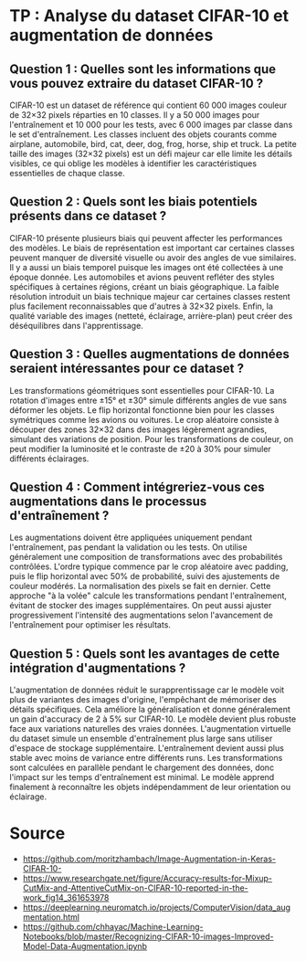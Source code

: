 # TP : Analyse du dataset CIFAR-10 et augmentation de données

## Question 1 : Quelles sont les informations que vous pouvez extraire du dataset CIFAR-10 ?

CIFAR-10 est un dataset de référence qui contient 60 000 images couleur de 32×32 pixels réparties en 10 classes. Il y a 50 000 images pour l'entraînement et 10 000 pour les tests, avec 6 000 images par classe dans le set d'entraînement. Les classes incluent des objets courants comme airplane, automobile, bird, cat, deer, dog, frog, horse, ship et truck. La petite taille des images (32×32 pixels) est un défi majeur car elle limite les détails visibles, ce qui oblige les modèles à identifier les caractéristiques essentielles de chaque classe.

## Question 2 : Quels sont les biais potentiels présents dans ce dataset ?

CIFAR-10 présente plusieurs biais qui peuvent affecter les performances des modèles. Le biais de représentation est important car certaines classes peuvent manquer de diversité visuelle ou avoir des angles de vue similaires. Il y a aussi un biais temporel puisque les images ont été collectées à une époque donnée. Les automobiles et avions peuvent refléter des styles spécifiques à certaines régions, créant un biais géographique. La faible résolution introduit un biais technique majeur car certaines classes restent plus facilement reconnaissables que d'autres à 32×32 pixels. Enfin, la qualité variable des images (netteté, éclairage, arrière-plan) peut créer des déséquilibres dans l'apprentissage.

## Question 3 : Quelles augmentations de données seraient intéressantes pour ce dataset ?

Les transformations géométriques sont essentielles pour CIFAR-10. La rotation d'images entre ±15° et ±30° simule différents angles de vue sans déformer les objets. Le flip horizontal fonctionne bien pour les classes symétriques comme les avions ou voitures. Le crop aléatoire consiste à découper des zones 32×32 dans des images légèrement agrandies, simulant des variations de position. Pour les transformations de couleur, on peut modifier la luminosité et le contraste de ±20 à 30% pour simuler différents éclairages.

## Question 4 : Comment intégreriez-vous ces augmentations dans le processus d'entraînement ?

Les augmentations doivent être appliquées uniquement pendant l'entraînement, pas pendant la validation ou les tests. On utilise généralement une composition de transformations avec des probabilités contrôlées. L'ordre typique commence par le crop aléatoire avec padding, puis le flip horizontal avec 50% de probabilité, suivi des ajustements de couleur modérés. La normalisation des pixels se fait en dernier. Cette approche "à la volée" calcule les transformations pendant l'entraînement, évitant de stocker des images supplémentaires. On peut aussi ajuster progressivement l'intensité des augmentations selon l'avancement de l'entraînement pour optimiser les résultats.

## Question 5 : Quels sont les avantages de cette intégration d'augmentations ?

L'augmentation de données réduit le surapprentissage car le modèle voit plus de variantes des images d'origine, l'empêchant de mémoriser des détails spécifiques. Cela améliore la généralisation et donne généralement un gain d'accuracy de 2 à 5% sur CIFAR-10. Le modèle devient plus robuste face aux variations naturelles des vraies données. L'augmentation virtuelle du dataset simule un ensemble d'entraînement plus large sans utiliser d'espace de stockage supplémentaire. L'entraînement devient aussi plus stable avec moins de variance entre différents runs. Les transformations sont calculées en parallèle pendant le chargement des données, donc l'impact sur les temps d'entraînement est minimal. Le modèle apprend finalement à reconnaître les objets indépendamment de leur orientation ou éclairage.

# Source
- https://github.com/moritzhambach/Image-Augmentation-in-Keras-CIFAR-10-
- https://www.researchgate.net/figure/Accuracy-results-for-Mixup-CutMix-and-AttentiveCutMix-on-CIFAR-10-reported-in-the-work_fig14_361653978
- https://deeplearning.neuromatch.io/projects/ComputerVision/data_augmentation.html
- https://github.com/chhayac/Machine-Learning-Notebooks/blob/master/Recognizing-CIFAR-10-images-Improved-Model-Data-Augmentation.ipynb